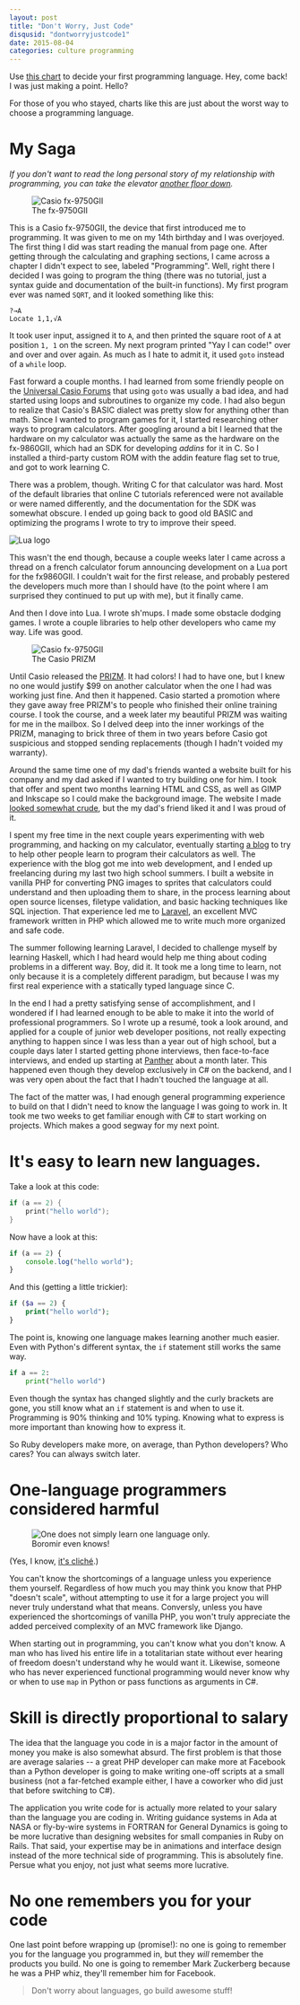 ```yaml
---
layout: post
title: "Don't Worry, Just Code"
disqusid: "dontworryjustcode1"
date: 2015-08-04
categories: culture programming
---
```


Use [this chart](http://lifehacker.com/this-graphic-helps-you-pick-your-first-programming-lang-1719213677) to decide your first programming language. Hey, come back! I was just making a point. Hello?

For those of you who stayed, charts like this are just about the worst way to choose a programming language.

# My Saga

_If you don't want to read the long personal story of my relationship with programming, you can take the elevator [another floor down](#Its-easy-to-learn-new-languages)._ 

<figure>
<img src="{% asset_path fx9750gii.jpeg %}" alt="Casio fx-9750GII">
<figcaption>The fx-9750GII</figcaption>
</figure>

This is a Casio fx-9750GII, the device that first introduced me to programming. It was given to me on my 14th birthday and I was overjoyed. The first thing I did was start reading the manual from page one. After getting through the calculating and graphing sections, I came across a chapter I didn't expect to see, labeled "Programming". Well, right there I decided I was going to program the thing (there was no tutorial, just a syntax guide and documentation of the built-in functions). My first program ever was named `SQRT`, and it looked something like this:

~~~
?→A
Locate 1,1,√A
~~~

It took user input, assigned it to `A`, and then printed the square root of `A` at position `1, 1` on the screen. My next program printed "Yay I can code!" over and over and over again. As much as I hate to admit it, it used `goto` instead of a `while` loop.

Fast forward a couple months. I had learned from some friendly people on the [Universal Casio Forums](http://casiocalc.org/) that using `goto` was usually a bad idea, and had started using loops and subroutines to organize my code. I had also begun to realize that Casio's BASIC dialect was pretty slow for anything other than math. Since I wanted to program games for it, I started researching other ways to program calculators. After googling around a bit I learned that the hardware on my calculator was actually the same as the hardware on the fx-9860GII, which had an SDK for developing _addins_ for it in C. So I installed a third-party custom ROM with the addin feature flag set to true, and got to work learning C.

There was a problem, though. Writing C for that calculator was hard. Most of the default libraries that online C tutorials referenced were not available or were named differently, and the documentation for the SDK was somewhat obscure. I ended up going back to good old BASIC and optimizing the programs I wrote to try to improve their speed.

![Lua logo](https://upload.wikimedia.org/wikipedia/commons/thumb/6/6a/Lua-logo-nolabel.svg/128px-Lua-logo-nolabel.svg.png)

This wasn't the end though, because a couple weeks later I came across a thread on a french calculator forum announcing development on a Lua port for the fx9860GII. I couldn't wait for the first release, and probably pestered the developers much more than I should have (to the point where I am surprised they continued to put up with me), but it finally came.

And then I dove into Lua. I wrote sh'mups. I made some obstacle dodging games. I wrote a couple libraries to help other developers who came my way. Life was good.

<figure>
<img src="{% asset_path prizm.jpeg %}" alt="Casio fx-9750GII">
<figcaption>The Casio PRIZM</figcaption>
</figure>

Until Casio released the [PRIZM](http://www.casioeducation.com/prizm). It had colors! I had to have one, but I knew no one would justify $99 on another calculator when the one I had was working just fine. And then it happened. Casio started a promotion where they gave away free PRIZM's to people who finished their online training course. I took the course, and a week later my beautiful PRIZM was waiting for me in the mailbox. So I delved deep into the inner workings of the PRIZM, managing to brick three of them in two years before Casio got suspicious and stopped sending replacements (though I hadn't voided my warranty).

Around the same time one of my dad's friends wanted a website built for his company and my dad asked if I wanted to try building one for him. I took that offer and spent two months learning HTML and CSS, as well as GIMP and Inkscape so I could make the background image. The website I made [looked somewhat crude](https://web.archive.org/web/20120625182415/http://www.atgworldwide.us/), but  the my dad's friend liked it and I was proud of it.

I spent my free time in the next couple years experimenting with web programming, and hacking on my calculator, eventually starting [a blog](http://casio.clrhome.org/) to try to help other people learn to program their calculators as well. The experience with the blog got me into web development, and I ended up freelancing during my last two high school summers. I built a website in vanilla PHP for converting PNG images to sprites that calculators could understand and then uploading them to share, in the process learning about open source licenses, filetype validation, and basic hacking techniques like SQL injection. That experience led me to [Laravel](http://laravel.com/), an excellent MVC framework written in PHP which allowed me to write much more organized and safe code.

The summer following learning Laravel, I decided to challenge myself by learning Haskell, which I had heard would help me thing about coding problems in a different way. Boy, did it. It took me a long time to learn, not only because it is a completely different paradigm, but because I was my first real experience with a statically typed language since C.

In the end I had a pretty satisfying sense of accomplishment, and I wondered if I had learned enough to be able to make it into the world of professional programmers. So I wrote up a resumé, took a look around, and applied for a couple of junior web developer positions, not really expecting anything to happen since I was less than a year out of high school, but a couple days later I started getting phone interviews, then face-to-face interviews, and ended up starting at [Panther](http://pantherpremium.com/) about a month later. This happened even though they develop exclusively in C# on the backend, and I was very open about the fact that I hadn't touched the language at all.

The fact of the matter was, I had enough general programming experience to build on that I didn't need to know the language I was going to work in. It took me two weeks to get familiar enough with C# to start working on projects. Which makes a good segway for my next point.

# It's easy to learn new languages.

Take a look at this code:

~~~c
if (a == 2) {
    print("hello world");
}
~~~

Now have a look at this:

~~~javascript
if (a == 2) {
    console.log("hello world");
}
~~~

And this (getting a little trickier):

~~~php
if ($a == 2) {
    print("hello world");
}
~~~

The point is, knowing one language makes learning another much easier. Even with Python's different syntax, the `if` statement still works the same way.

~~~python
if a == 2:
    print("hello world")
~~~

Even though the syntax has changed slightly and the curly brackets are gone, you still know what an `if` statement is and when to use it. Programming is 90% thinking and 10% typing. Knowing what to express is more important than knowing how to express it.

So Ruby developers make more, on average, than Python developers? Who cares? You can always switch later.

# One-language programmers considered harmful

<figure>
<img src="https://i.imgflip.com/p8zfl.jpg" alt="One does not simply learn one language only.">
<figcaption>Boromir even knows!</figcaption>
</figure>

(Yes, I know, [it's cliché](http://meyerweb.com/eric/comment/chech.html).)

You can't know the shortcomings of a language unless you experience them yourself. Regardless of how much you may think you know that PHP "doesn't scale", without attempting to use it for a large project you will never truly understand what that means. Conversly, unless you have experienced the shortcomings of vanilla PHP, you won't truly appreciate the added perceived complexity of an MVC framework like Django.

When starting out in programming, you can't know what you don't know. A man who has lived his entire life in a totalitarian state without ever hearing of freedom doesn't understand why he would want it. Likewise, someone who has never experienced functional programming would never know why or when to use `map` in Python or pass functions as arguments in C#.

# Skill is directly proportional to salary

The idea that the language you code in is a major factor in the amount of money you make is also somewhat absurd. The first problem is that those are average salaries -- a great PHP developer can make more at Facebook than a Python developer is going to make writing one-off scripts at a small business (not a far-fetched example either, I have a coworker who did just that before switching to C#).

The application you write code for is actually more related to your salary than the language you are coding in. Writing guidance systems in Ada at NASA or fly-by-wire systems in FORTRAN for General Dynamics is going to be more lucrative than designing websites for small companies in Ruby on Rails. That said, your expertise may be in animations and interface design instead of the more technical side of programming. This is absolutely fine. Persue what you enjoy, not just what seems more lucrative.

# No one remembers you for your code

One last point before wrapping up (promise!): no one is going to remember you for the language you programmed in, but they _will_ remember the products you build. No one is going to remember Mark Zuckerberg because he was a PHP whiz, they'll remember him for Facebook.

<blockquote class="pull-quote">
Don't worry about languages, go build awesome stuff!
</blockquote>

